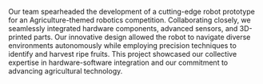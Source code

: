 Our team spearheaded the development of a cutting-edge robot prototype for an Agriculture-themed robotics competition. Collaborating closely, we seamlessly
integrated hardware components, advanced sensors, and 3D-printed parts.
Our innovative design allowed the robot to navigate diverse environments autonomously while employing precision techniques to identify and harvest ripe fruits.
This project showcased our collective expertise in hardware-software integration and our commitment to advancing agricultural technology.
